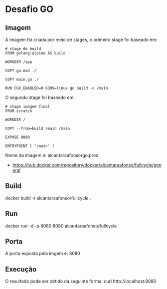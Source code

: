 # Desafio GO

## Imagem

A imagem foi criada por meio de stages, o primeiro stage foi baseado em:
```
# stage de build
FROM golang:alpine AS build

WORKDIR /app

COPY go.mod ./

COPY main.go ./

RUN CGO_ENABLED=0 GOOS=linux go build -o /main

```

O segundo stage foi baseado em:
```
# stage imagem final
FROM scratch

WORKDIR /

COPY --from=build /main /main

EXPOSE 8080

ENTRYPOINT [ "/main" ]
```

Nome da imagem é: alcantaraafonso/go:prod
- https://hub.docker.com/repository/docker/alcantaraafonso/fullcycle/general

## Build
docker build -t alcantaraafonso/fullcycle .

## Run
docker run -d -p 8080:8080 alcantaraafonso/fullcycle

## Porta
A porta exposta pela imgem é: 8080

## Execução
O resultado pode ser obtido da seguinte forma:
curl http://localhost:8080